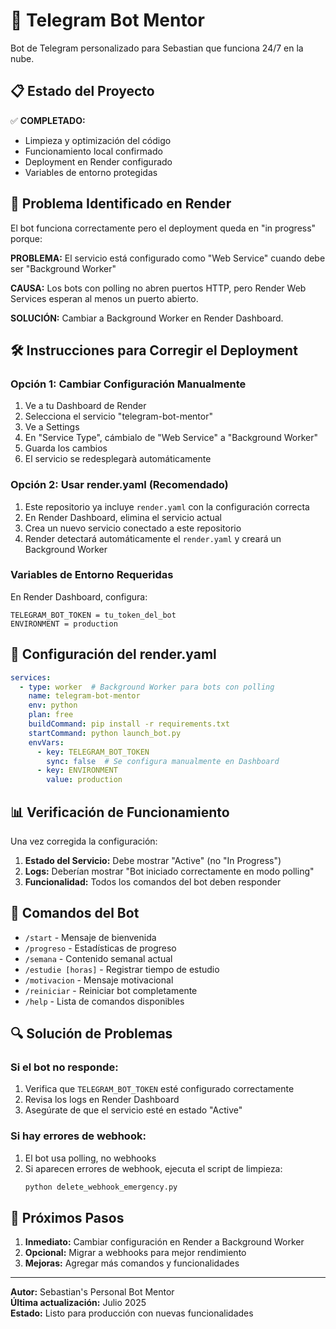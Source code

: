 # 🤖 Telegram Bot Mentor

Bot de Telegram personalizado para Sebastian que funciona 24/7 en la nube.

## 📋 Estado del Proyecto

✅ **COMPLETADO:**
- Limpieza y optimización del código
- Funcionamiento local confirmado
- Deployment en Render configurado
- Variables de entorno protegidas

## 🚨 Problema Identificado en Render

El bot funciona correctamente pero el deployment queda en "in progress" porque:

**PROBLEMA:** El servicio está configurado como "Web Service" cuando debe ser "Background Worker"

**CAUSA:** Los bots con polling no abren puertos HTTP, pero Render Web Services esperan al menos un puerto abierto.

**SOLUCIÓN:** Cambiar a Background Worker en Render Dashboard.

## 🛠️ Instrucciones para Corregir el Deployment

### Opción 1: Cambiar Configuración Manualmente

1. Ve a tu Dashboard de Render
2. Selecciona el servicio "telegram-bot-mentor"
3. Ve a Settings
4. En "Service Type", cámbialo de "Web Service" a "Background Worker"
5. Guarda los cambios
6. El servicio se redesplegarà automáticamente

### Opción 2: Usar render.yaml (Recomendado)

1. Este repositorio ya incluye `render.yaml` con la configuración correcta
2. En Render Dashboard, elimina el servicio actual
3. Crea un nuevo servicio conectado a este repositorio
4. Render detectará automáticamente el `render.yaml` y creará un Background Worker

### Variables de Entorno Requeridas

En Render Dashboard, configura:
```
TELEGRAM_BOT_TOKEN = tu_token_del_bot
ENVIRONMENT = production
```

## 🔧 Configuración del render.yaml

```yaml
services:
  - type: worker  # Background Worker para bots con polling
    name: telegram-bot-mentor
    env: python
    plan: free
    buildCommand: pip install -r requirements.txt
    startCommand: python launch_bot.py
    envVars:
      - key: TELEGRAM_BOT_TOKEN
        sync: false  # Se configura manualmente en Dashboard
      - key: ENVIRONMENT
        value: production
```

## 📊 Verificación de Funcionamiento

Una vez corregida la configuración:

1. **Estado del Servicio:** Debe mostrar "Active" (no "In Progress")
2. **Logs:** Deberían mostrar "Bot iniciado correctamente en modo polling"
3. **Funcionalidad:** Todos los comandos del bot deben responder

## 🤖 Comandos del Bot

- `/start` - Mensaje de bienvenida
- `/progreso` - Estadísticas de progreso
- `/semana` - Contenido semanal actual
- `/estudie [horas]` - Registrar tiempo de estudio
- `/motivacion` - Mensaje motivacional
- `/reiniciar` - Reiniciar bot completamente
- `/help` - Lista de comandos disponibles

## 🔍 Solución de Problemas

### Si el bot no responde:
1. Verifica que `TELEGRAM_BOT_TOKEN` esté configurado correctamente
2. Revisa los logs en Render Dashboard
3. Asegúrate de que el servicio esté en estado "Active"

### Si hay errores de webhook:
1. El bot usa polling, no webhooks
2. Si aparecen errores de webhook, ejecuta el script de limpieza:
   ```bash
   python delete_webhook_emergency.py
   ```

## 🚀 Próximos Pasos

1. **Inmediato:** Cambiar configuración en Render a Background Worker
2. **Opcional:** Migrar a webhooks para mejor rendimiento
3. **Mejoras:** Agregar más comandos y funcionalidades

---

**Autor:** Sebastian's Personal Bot Mentor  
**Última actualización:** Julio 2025  
**Estado:** Listo para producción con nuevas funcionalidades
